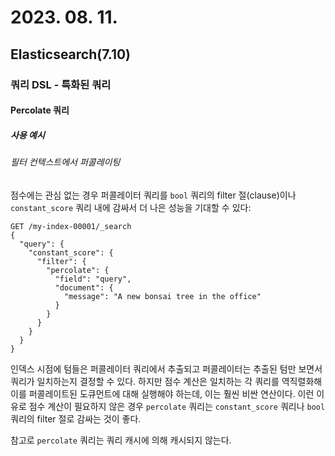 # 2023. 08. 11.

## Elasticsearch(7.10)

### 쿼리 DSL - 특화된 쿼리

#### Percolate 쿼리

##### 사용 예시

###### 필터 컨텍스트에서 퍼콜레이팅

점수에는 관심 없는 경우 퍼콜레이터 쿼리를 `bool` 쿼리의 filter 절(clause)이나 `constant_score` 쿼리 내에 감싸서 더 나은 성능을 기대할 수 있다:

```http
GET /my-index-00001/_search
{
  "query": {
    "constant_score": {
      "filter": {
        "percolate": {
          "field": "query",
          "document": {
            "message": "A new bonsai tree in the office"
          }
        }
      }
    }
  }
}
```

인덱스 시점에 텀들은 퍼콜레이터 쿼리에서 추출되고 퍼콜레이터는 추출된 텀만 보면서 쿼리가 일치하는지 결정할 수 있다. 하지만 점수 계산은 일치하는 각 쿼리를 역직렬화해 이를 퍼콜레이트된 도큐먼트에 대해 실행해야 하는데, 이는 훨씬 비싼 연산이다. 이런 이유로 점수 계산이 필요하지 않은 경우 `percolate` 쿼리는 `constant_score` 쿼리나 `bool` 쿼리의 filter 절로 감싸는 것이 좋다.

참고로 `percolate` 쿼리는 쿼리 캐시에 의해 캐시되지 않는다.
